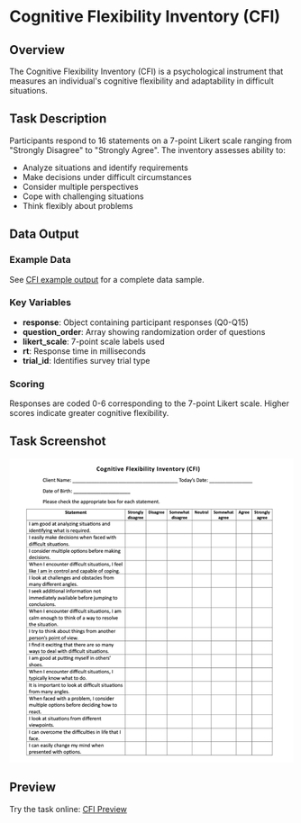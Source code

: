# Cognitive Flexibility Inventory (CFI)

## Overview

The Cognitive Flexibility Inventory (CFI) is a psychological instrument that measures an individual's cognitive flexibility and adaptability in difficult situations.

## Task Description

Participants respond to 16 statements on a 7-point Likert scale ranging from "Strongly Disagree" to "Strongly Agree". The inventory assesses ability to:

- Analyze situations and identify requirements
- Make decisions under difficult circumstances
- Consider multiple perspectives
- Cope with challenging situations
- Think flexibly about problems

## Data Output

### Example Data

See [CFI example output](../assets/data_examples/cfi_example.json) for a complete data sample.

### Key Variables

- **response**: Object containing participant responses (Q0-Q15)
- **question_order**: Array showing randomization order of questions
- **likert_scale**: 7-point scale labels used
- **rt**: Response time in milliseconds
- **trial_id**: Identifies survey trial type

### Scoring

Responses are coded 0-6 corresponding to the 7-point Likert scale. Higher scores indicate greater cognitive flexibility.

## Task Screenshot

![CFI Task Screenshot](../assets/screenshots/cfi.png)

## Preview

Try the task online: [CFI Preview](https://deploy.expfactory.org/preview/72/)
